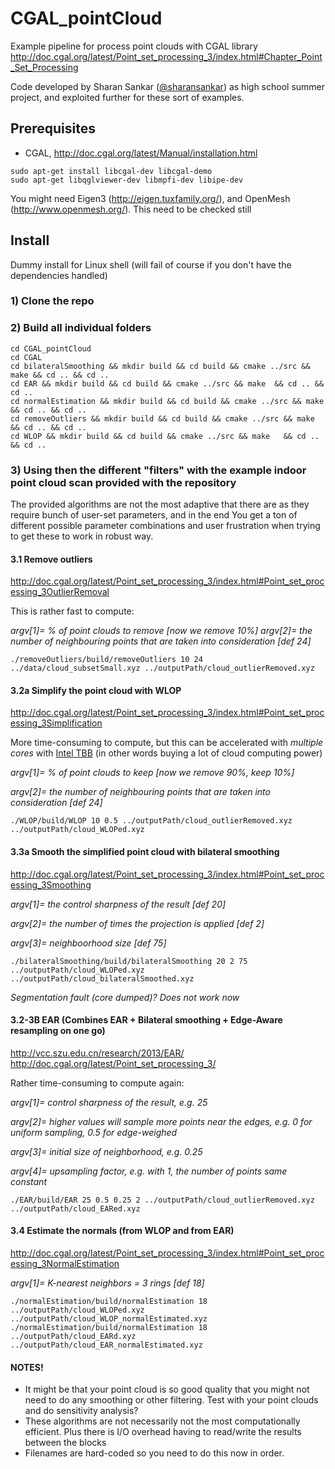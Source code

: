 # CGAL_pointCloud

Example pipeline for process point clouds with CGAL library
http://doc.cgal.org/latest/Point_set_processing_3/index.html#Chapter_Point_Set_Processing

Code developed by Sharan Sankar ([@sharansankar](https://github.com/sharansankar)) as high school summer project, and exploited further for these sort of examples.

## Prerequisites

* CGAL, http://doc.cgal.org/latest/Manual/installation.html

```
sudo apt-get install libcgal-dev libcgal-demo
sudo apt-get libqglviewer-dev libmpfi-dev libipe-dev
```

You might need Eigen3 (http://eigen.tuxfamily.org/), and OpenMesh (http://www.openmesh.org/). This need to be checked still


## Install

Dummy install for Linux shell (will fail of course if you don't have the dependencies handled)

### 1) Clone the repo

### 2) Build all individual folders

```
cd CGAL_pointCloud
cd CGAL
cd bilateralSmoothing && mkdir build && cd build && cmake ../src && make && cd .. && cd ..
cd EAR && mkdir build && cd build && cmake ../src && make  && cd .. && cd ..
cd normalEstimation && mkdir build && cd build && cmake ../src && make  && cd .. && cd ..
cd removeOutliers && mkdir build && cd build && cmake ../src && make  && cd .. && cd ..
cd WLOP && mkdir build && cd build && cmake ../src && make   && cd .. && cd ..
```

### 3) Using then the different "filters" with the example indoor point cloud scan provided with the repository

The provided algorithms are not the most adaptive that there are as they require bunch of user-set parameters, and in the end You get a ton of different possible parameter combinations and user frustration when trying to get these to work in robust way.

#### 3.1 Remove outliers
http://doc.cgal.org/latest/Point_set_processing_3/index.html#Point_set_processing_3OutlierRemoval

This is rather fast to compute:

_argv[1]= % of point clouds to remove [now we remove 10%]_
_argv[2]= the number of neighbouring points that are taken into consideration [def 24]_

```
./removeOutliers/build/removeOutliers 10 24 ../data/cloud_subsetSmall.xyz ../outputPath/cloud_outlierRemoved.xyz
```

#### 3.2a Simplify the point cloud with WLOP
http://doc.cgal.org/latest/Point_set_processing_3/index.html#Point_set_processing_3Simplification

More time-consuming to compute, but this can be accelerated with *multiple cores* with [Intel TBB](http://doc.cgal.org/latest/Point_set_processing_3/index.html#Point_set_processing_3Example_wlop) (in other words buying a lot of cloud computing power)

_argv[1]=  % of point clouds to keep [now we remove 90%, *keep 10%*]_

_argv[2]= the number of neighbouring points that are taken into consideration [def 24]_

```
./WLOP/build/WLOP 10 0.5 ../outputPath/cloud_outlierRemoved.xyz ../outputPath/cloud_WLOPed.xyz
```

#### 3.3a Smooth the simplified point cloud with bilateral smoothing
http://doc.cgal.org/latest/Point_set_processing_3/index.html#Point_set_processing_3Smoothing

_argv[1]= the control sharpness of the result [def 20]_

_argv[2]= the number of times the projection is applied  [def 2]_

_argv[3]= neighboorhood size [def 75]_

```
./bilateralSmoothing/build/bilateralSmoothing 20 2 75 ../outputPath/cloud_WLOPed.xyz ../outputPath/cloud_bilateralSmoothed.xyz
```

*Segmentation fault (core dumped)? Does not work now*

#### 3.2-3B EAR (Combines EAR + Bilateral smoothing + Edge-Aware resampling on one go)
http://vcc.szu.edu.cn/research/2013/EAR/
http://doc.cgal.org/latest/Point_set_processing_3/

Rather time-consuming to compute again:

_argv[1]= control sharpness of the result, e.g. 25_

_argv[2]= higher values will sample more points near the edges, e.g. 0 for uniform sampling, 0.5 for edge-weighed_

_argv[3]= initial size of neighborhood, e.g. 0.25_

_argv[4]= upsampling factor, e.g. with 1, the number of points same constant_

```
./EAR/build/EAR 25 0.5 0.25 2 ../outputPath/cloud_outlierRemoved.xyz ../outputPath/cloud_EARed.xyz
```

#### 3.4 Estimate the normals (from WLOP and from EAR)
http://doc.cgal.org/latest/Point_set_processing_3/index.html#Point_set_processing_3NormalEstimation

_argv[1]= K-nearest neighbors = 3 rings [def 18]_

```
./normalEstimation/build/normalEstimation 18 ../outputPath/cloud_WLOPed.xyz ../outputPath/cloud_WLOP_normalEstimated.xyz
./normalEstimation/build/normalEstimation 18 ../outputPath/cloud_EARd.xyz ../outputPath/cloud_EAR_normalEstimated.xyz
```

#### NOTES!

* It might be that your point cloud is so good quality that you might not need to do any smoothing or other filtering. Test with your point clouds and do sensitivity analysis?
* These algorithms are not necessarily not the most computationally efficient. Plus there is I/O overhead having to read/write the results between the blocks
* Filenames are hard-coded so you need to do this now in order.

